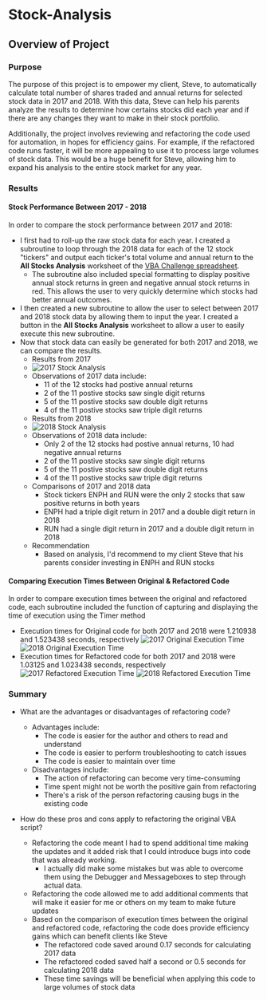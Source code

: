 # Stock-Analysis

## Overview of Project
### Purpose
The purpose of this project is to empower my client, Steve, to automatically calculate total number of shares traded and annual returns for selected stock data in 2017 and 2018. With this data, Steve can help his parents analyze the results to determine how certains stocks did each year and if there are any changes they want to make in their stock portfolio. 

Additionally, the project involves reviewing and refactoring the code used for automation, in hopes for efficiency gains. For example, if the refactored code runs faster, it will be more appealing to use it to process large volumes of stock data. This would be a huge benefit for Steve, allowing him to expand his analysis to the entire stock market for any year.
### Results
#### Stock Performance Between 2017 - 2018
In order to compare the stock performance between 2017 and 2018:
- I first had to roll-up the raw stock data for each year. I created a subroutine to loop through the 2018 data for each of the 12 stock "tickers" and output each ticker's total volume and annual return to the **All Stocks Analysis** worksheet of the [VBA Challenge spreadsheet](/VBA_Challenge.xlsm).
  - The subroutine also included special formatting to display positive annual stock returns in green and negative annual stock returns in red. This allows the user to very quickly determine which stocks had better annual outcomes.
- I then created a new subroutine to allow the user to select between 2017 and 2018 stock data by allowing them to input the year. I created a button in the **All Stocks Analysis** worksheet to allow a user to easily execute this new subroutine. 
- Now that stock data can easily be generated for both 2017 and 2018, we can compare the results.
  - Results from 2017
  - ![2017 Stock Analysis](/VBA_Challenge_2017_table.png)  
  - Observations of 2017 data include:
    - 11 of the 12 stocks had postive annual returns
    - 2 of the 11 postive stocks saw single digit returns
    - 5 of the 11 postive stocks saw double digit returns
    - 4 of the 11 postive stocks saw triple digit returns
  - Results from 2018
  - ![2018 Stock Analysis](/VBA_Challenge_2018_table.png)  
  - Observations of 2018 data include:
    - Only 2 of the 12 stocks had postive annual returns, 10 had negative annual returns
    - 2 of the 11 postive stocks saw single digit returns
    - 5 of the 11 postive stocks saw double digit returns
    - 4 of the 11 postive stocks saw triple digit returns
  - Comparisons of 2017 and 2018 data
    - Stock tickers ENPH and RUN were the only 2 stocks that saw positive returns in both years
    - ENPH had a triple digit return in 2017 and a double digit return in 2018
    - RUN had a single digit return in 2017 and a double digit return in 2018
  - Recommendation
    - Based on analysis, I'd recommend to my client Steve that his parents consider investing in ENPH and RUN stocks
    
#### Comparing Execution Times Between Original & Refactored Code
In order to compare execution times between the original and refactored code, each subroutine included the function of capturing and displaying the time of execution using the Timer method
  - Execution times for Original code for both 2017 and 2018 were 1.210938 and 1.523438 seconds, respectively  ![2017 Original Execution Time](/VBA_Challenge_2017_PreRefactored.png) ![2018 Original Execution Time](/VBA_Challenge_2018_PreRefactored.png) 
  - Execution times for Refactored code for both 2017 and 2018 were 1.03125 and 1.023438 seconds, respectively  ![2017 Refactored Execution Time](/VBA_Challenge_2017.png) ![2018 Refactored Execution Time](/VBA_Challenge_2018.png) 

### Summary
- What are the advantages or disadvantages of refactoring code?
  - Advantages include:
    - The code is easier for the author and others to read and understand
    - The code is easier to perform troubleshooting to catch issues
    - The code is easier to maintain over time
  - Disadvantages include:
    - The action of refactoring can become very time-consuming 
    - Time spent might not be worth the positive gain from refactoring
    - There's a risk of the person refactoring causing bugs in the existing code
  
- How do these pros and cons apply to refactoring the original VBA script?
   - Refactoring the code meant I had to spend additional time making the updates and it added risk that I could introduce bugs into code that was already working. 
     - I actually did make some mistakes but was able to overcome them using the Debugger and Messageboxes to step through actual data.
   - Refactoring the code allowed me to add additional comments that will make it easier for me or others on my team to make future updates
   - Based on the comparison of execution times between the original and refactored code, refactoring the code does provide efficiency gains which can benefit clients like Steve
     - The refactored code saved around 0.17 seconds for calculating 2017 data
     - The refactored coded saved half a second or 0.5 seconds for calculating 2018 data
     - These time savings will be beneficial when applying this code to large volumes of stock data




